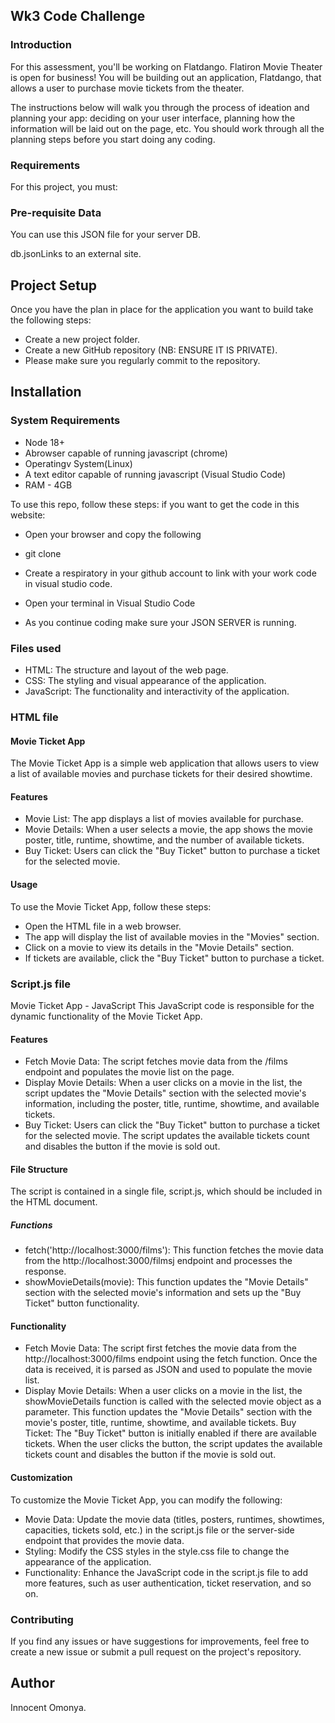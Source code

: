 ## Wk3 Code Challenge
### Introduction
For this assessment, you'll be working on Flatdango. Flatiron Movie Theater is open for business! You will be building out an application, Flatdango, that allows a user to purchase movie tickets from the theater.

The instructions below will walk you through the process of ideation and planning your app: deciding on your user interface, planning how the information will be laid out on the page, etc. You should work through all the planning steps before you start doing any coding.

 

### Requirements
For this project, you must:



### Pre-requisite Data
You can use this JSON file for your server DB.

db.jsonLinks to an external site. 

 

## Project Setup
Once you have the plan in place for the application you want to build take the following steps:

- Create a new project folder.
- Create a new GitHub repository (NB: ENSURE IT IS PRIVATE).
- Please make sure you regularly commit to the repository.
## Installation 
### System Requirements

- Node 18+
- Abrowser capable of running javascript (chrome)
- Operatingv System(Linux)
- A text editor capable of running javascript (Visual Studio Code)
- RAM - 4GB

To use this repo, follow these steps:
if you want to get the code in this website:
- Open your browser and copy the following
- git clone 



- Create a respiratory in your github account to link with your work code in visual studio code.
 - Open your terminal in Visual Studio Code
- As you continue coding make sure your     JSON SERVER is running.
### Files used
- HTML: The structure and layout of the web page.
- CSS: The styling and visual appearance of the application.
- JavaScript: The functionality and interactivity of the application.

### HTML file
#### Movie Ticket App
The Movie Ticket App is a simple web application that allows users to view a list of available movies and purchase tickets for their desired showtime.

#### Features
- Movie List: The app displays a list of movies available for purchase.
- Movie Details: When a user selects a movie, the app shows the movie poster, title, runtime, showtime, and the number of available tickets.
- Buy Ticket: Users can click the "Buy Ticket" button to purchase a ticket for the selected movie.
#### Usage
To use the Movie Ticket App, follow these steps:

- Open the HTML file in a web browser.
- The app will display the list of available movies in the "Movies" section.
- Click on a movie to view its details in the "Movie Details" section.
- If tickets are available, click the "Buy Ticket" button to purchase a ticket.

### Script.js file
Movie Ticket App - JavaScript
This JavaScript code is responsible for the dynamic functionality of the Movie Ticket App.

#### Features
- Fetch Movie Data: The script fetches movie data from the /films endpoint and populates the movie list on the page.
- Display Movie Details: When a user clicks on a movie in the list, the script updates the "Movie Details" section with the selected movie's information, including the poster, title, runtime, showtime, and available tickets.
- Buy Ticket: Users can click the "Buy Ticket" button to purchase a ticket for the selected movie. The script updates the available tickets count and disables the button if the movie is sold out.
#### File Structure
The script is contained in a single file, script.js, which should be included in the HTML document.

##### Functions
- fetch('http://localhost:3000/films'): This function fetches the movie data from the http://localhost:3000/filmsj endpoint and processes the response.
- showMovieDetails(movie): This function updates the "Movie Details" section with the selected movie's information and sets up the "Buy Ticket" button functionality.
#### Functionality
- Fetch Movie Data: The script first fetches the movie data from the http://localhost:3000/films endpoint using the fetch function. Once the data is received, it is parsed as JSON and used to populate the movie list.
- Display Movie Details: When a user clicks on a movie in the list, the showMovieDetails function is called with the selected movie object as a parameter. This function updates the "Movie Details" section with the movie's poster, title, runtime, showtime, and available tickets.
Buy Ticket: The "Buy Ticket" button is initially enabled if there are available tickets. When the user clicks the button, the script updates the available tickets count and disables the button if the movie is sold out.
#### Customization
To customize the Movie Ticket App, you can modify the following:

-  Movie Data: Update the movie data (titles, posters, runtimes, showtimes, capacities, tickets sold, etc.) in the script.js file or the server-side endpoint that provides the movie data.
- Styling: Modify the CSS styles in the style.css file to change the appearance of the application.
- Functionality: Enhance the JavaScript code in the script.js file to add more features, such as user authentication, ticket reservation, and so on.

### Contributing
If you find any issues or have suggestions for improvements, feel free to create a new issue or submit a pull request on the project's repository.

## Author
Innocent Omonya.
 